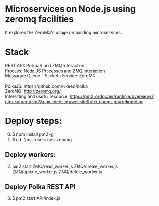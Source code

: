 # Microservices on Node.js using zeromq facilities
It explores the ZeroMQ's usage on building microservices. <br/>
# Stack <br/>
REST API: PolkaJS and ZMQ Interaction <br/>
Process: Node.JS Processes and ZMQ interaction <br/>
Messaque Queue - Sockets Service: ZeroMQ <br/>
<br/>
PolkaJS: https://github.com/lukeed/polka <br/>
ZeroMQ: http://zeromq.org/ <br/>
Interesting and useful resource: https://pm2.io/doc/en/runtime/overview/?utm_source=pm2&utm_medium=website&utm_campaign=rebranding

# Deploy steps: <br/>
0. $ npm install pm2 -g
1. $ cd '<repository-path>'/microservices-zeromq

## Deploy workers:
2. pm2 start ZMQ/read_worker.js ZMQ/create_worker.js ZMQ/update_worker.js ZMQ/delete_worker.js

## Deploy Polka REST API
3. $ pm2 start API/index.js
